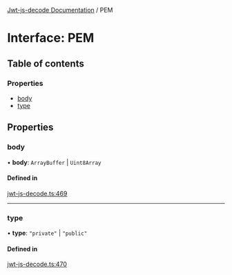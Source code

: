 [Jwt-js-decode Documentation](../README.md) / PEM

# Interface: PEM

## Table of contents

### Properties

- [body](PEM.md#body)
- [type](PEM.md#type)

## Properties

### body

• **body**: `ArrayBuffer` \| `Uint8Array`

#### Defined in

[jwt-js-decode.ts:469](https://github.com/tomitribe/jwt-js-decode/blob/91ca043/src/jwt-js-decode.ts#L469)

___

### type

• **type**: ``"private"`` \| ``"public"``

#### Defined in

[jwt-js-decode.ts:470](https://github.com/tomitribe/jwt-js-decode/blob/91ca043/src/jwt-js-decode.ts#L470)
